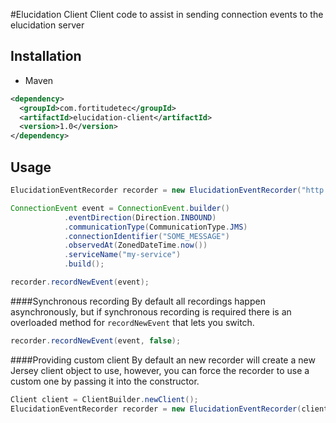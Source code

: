 #Elucidation Client
Client code to assist in sending connection events to the elucidation server

Installation
---
* Maven
```xml
<dependency>
  <groupId>com.fortitudetec</groupId>
  <artifactId>elucidation-client</artifactId>
  <version>1.0</version>
</dependency>
```

Usage
---
```java
ElucidationEventRecorder recorder = new ElucidationEventRecorder("http://localhost:8080");

ConnectionEvent event = ConnectionEvent.builder()
            .eventDirection(Direction.INBOUND)
            .communicationType(CommunicationType.JMS)
            .connectionIdentifier("SOME_MESSAGE")
            .observedAt(ZonedDateTime.now())
            .serviceName("my-service")
            .build();

recorder.recordNewEvent(event);
```

####Synchronous recording
By default all recordings happen asynchronously, but if synchronous recording is required there is an overloaded method for `recordNewEvent` that lets you switch.
```java
recorder.recordNewEvent(event, false);
```

####Providing custom client
By default an new recorder will create a new Jersey client object to use, however, you can force the recorder to use a custom one by passing it into the constructor.
```java
Client client = ClientBuilder.newClient();
ElucidationEventRecorder recorder = new ElucidationEventRecorder(client, "http://localhost:8080");
```
